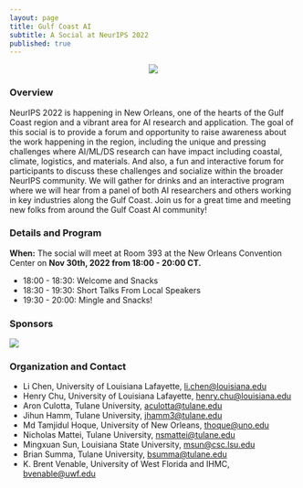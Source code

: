 ```yaml
---
layout: page
title: Gulf Coast AI
subtitle: A Social at NeurIPS 2022
published: true
---
```

<p style="text-align:center;"><img src="{{ 'img/logo.jpg' | relative_url }}"/></p>

### Overview

NeurIPS 2022 is happening in New Orleans, one of the hearts of the Gulf Coast region and a vibrant area for AI research and application. The goal of this social is to provide a forum and opportunity to raise awareness about the work happening in the region, including the unique and pressing challenges where AI/ML/DS research can have impact including coastal, climate, logistics, and materials. And also, a fun and interactive forum for participants to discuss these challenges and socialize within the broader NeurIPS community. We will gather for drinks and an interactive program where we will hear from a panel of both AI researchers and others working in key industries along the Gulf Coast. Join us for a great time and meeting new folks from around the Gulf Coast AI community!

### Details and Program

**When:** The social will meet at Room 393 at the New Orleans Convention Center on **Nov 30th, 2022 from 18:00 - 20:00 CT.**

* 18:00 - 18:30: Welcome and Snacks
* 18:30 - 19:30: Short Talks From Local Speakers
* 19:30 - 20:00: Mingle and Snacks!

### Sponsors

<a href="https://ai.tulane.edu/"><img src="{{ 'img/jurist.png' | relative_url }}"/></a> 

### Organization and Contact

* Li Chen, University of Louisiana Lafayette, li.chen@louisiana.edu
* Henry Chu, University of Louisiana Lafayette, henry.chu@louisiana.edu
* Aron Culotta, Tulane University, aculotta@tulane.edu
* Jihun Hamm, Tulane University, jhamm3@tulane.edu
* Md Tamjidul Hoque, University of New Orleans, thoque@uno.edu
* Nicholas Mattei, Tulane University, nsmattei@tulane.edu
* Mingxuan Sun, Louisiana State University, msun@csc.lsu.edu
* Brian Summa, Tulane University, bsumma@tulane.edu
* K. Brent Venable, University of West Florida and IHMC, bvenable@uwf.edu
